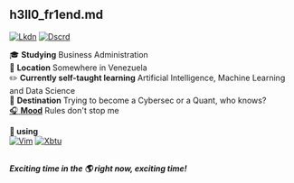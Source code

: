 ## h3ll0_fr1end.md
[![Lkdn](https://img.shields.io/badge/linkedin-000000?style=for-the-badge&logo=linkedin&logoColor=white)][1]  [![Dscrd](https://img.shields.io/badge/discord-000000?&style=for-the-badge&logo=discord&logoColor=white)][2]<br/>

:mortar_board: **Studying** Business Administration<br/>
:round_pushpin: **Location** Somewhere in Venezuela<br/>
:pencil2: **Currently self-taught learning** Artificial Intelligence, Machine Learning and Data Science<br/>
:triangular_flag_on_post: **Destination** Trying to become a Cybersec or a Quant, who knows?<br>
[:headphones: **Mood**][3] Rules don't stop me

**:blue_heart: using**<br/>
[![Vim](https://img.shields.io/badge/vim-019733?&style=for-the-badge&logo=vim&logoColor=white)][4]  [![Xbtu](https://img.shields.io/badge/xubuntu-2284F2?&style=for-the-badge&logo=xfce&logoColor=white)][5]<br/><br/>

***Exciting time in the :earth_americas: right now, exciting time!***

[1]: https://linkedin.com/in/johnny-vergara/
[2]: https://discord.gg/v2TMWcbf32

[3]: https://www.youtube.com/watch?v=cYupXPf9NZ4

[4]: https://www.vim.org/
[5]: https://xubuntu.org/
